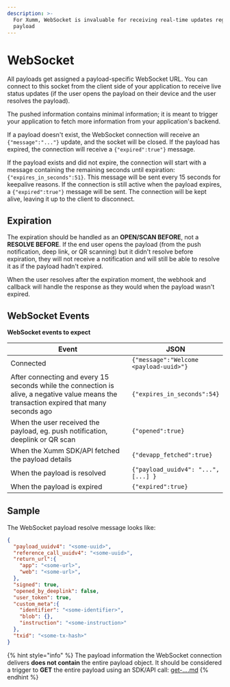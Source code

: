 ```yaml
---
description: >-
  For Xumm, WebSocket is invaluable for receiving real-time updates regarding
  payload
---
```


# WebSocket

All payloads get assigned a payload-specific WebSocket URL. You can connect to this socket from the client side of your application to receive live status updates (if the user opens the payload on their device and the user resolves the payload).

The pushed information contains minimal information; it is meant to trigger your application to fetch more information from your application's backend.

If a payload doesn't exist, the WebSocket connection will receive an `{"message":"..."}` update, and the socket will be closed. If the payload has expired, the connection will receive a `{"expired":true"}` message.

If the payload exists and did not expire, the connection will start with a message containing the remaining seconds until expiration: `{"expires_in_seconds":51}`. This message will be sent every 15 seconds for keepalive reasons. If the connection is still active when the payload expires, a `{"expired":true"}` message will be sent. The connection will be kept alive, leaving it up to the client to disconnect.

## Expiration

The expiration should be handled as an **OPEN/SCAN BEFORE**, not a **RESOLVE BEFORE**. If the end user opens the payload (from the push notification, deep link, or QR scanning) but it didn't resolve before expiration, they will not receive a notification and will still be able to resolve it as if the payload hadn't expired.

When the user resolves after the expiration moment, the webhook and callback will handle the response as they would when the payload wasn't expired.

## WebSocket Events

**WebSocket events to expect**

<table><thead><tr><th width="348">Event</th><th>JSON</th></tr></thead><tbody><tr><td>Connected</td><td><code>{"message":"Welcome &#x3C;payload-uuid>"}</code></td></tr><tr><td>After connecting and every 15 seconds while the connection is alive, a negative value means the transaction expired that many seconds ago</td><td><code>{"expires_in_seconds":54}</code></td></tr><tr><td>When the user received the payload, eg. push notification, deeplink or QR scan</td><td><code>{"opened":true}</code></td></tr><tr><td>When the Xumm SDK/API fetched the payload details</td><td><code>{"devapp_fetched":true}</code></td></tr><tr><td>When the payload is resolved</td><td><code>{"payload_uuidv4": "...", [...] }</code></td></tr><tr><td>When the payload is expired</td><td><code>{"expired":true}</code></td></tr></tbody></table>

## Sample

The WebSocket payload resolve message looks like:

```json
{
  "payload_uuidv4": "<some-uuid>",
  "reference_call_uuidv4": "<some-uuid>",
  "return_url":{
    "app": "<some-url>",
    "web": "<some-url>",
  },
  "signed": true,
  "opened_by_deeplink": false,
  "user_token": true,
  "custom_meta":{
    "identifier": "<some-identifier>",
    "blob": {},
    "instruction": "<some-instruction>"
  },
  "txid": "<some-tx-hash>"
}
```

{% hint style="info" %}
The payload information the WebSocket connection delivers **does not contain** the entire payload object. It should be considered a trigger to **GET** the entire payload using an SDK/API call: [get-....md](../../../js-ts-sdk/sdk-syntax/xumm.payload-.../get-....md "mention")
{% endhint %}
